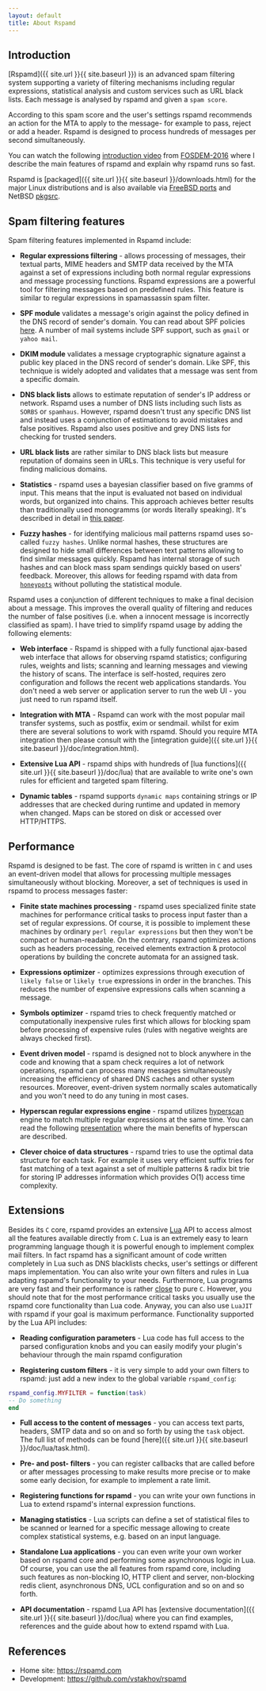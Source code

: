 ```yaml
---
layout: default
title: About Rspamd
---
```


## Introduction

[Rspamd]({{ site.url }}{{ site.baseurl }}) is an advanced spam filtering system supporting a variety of filtering mechanisms
including regular expressions, statistical analysis and custom services
such as URL black lists. Each message is analysed by rspamd and given a `spam score`.

According to this spam score and the user's settings rspamd recommends an action for
the MTA to apply to the message- for example to pass, reject or add a header.
Rspamd is designed to process hundreds of messages per second simultaneously.

You can watch the following [introduction video](https://www.youtube.com/watch?v=_fl9i-az_Q0) from [FOSDEM-2016](http://fosdem.org) where I describe the main features of rspamd and explain why rspamd runs so fast.

Rspamd is [packaged]({{ site.url }}{{ site.baseurl }}/downloads.html) for the major Linux distributions and is also available via [FreeBSD ports](https://freshports.org/mail/rspamd) and NetBSD [pkgsrc](https://pkgsrc.org).

## Spam filtering features

Spam filtering features implemented in Rspamd include:

* **Regular expressions filtering** - allows processing of messages, their textual parts, MIME headers and
SMTP data received by the MTA against a set of expressions including both normal regular expressions and
message processing functions. Rspamd expressions are a powerful tool for filtering messages based on
predefined rules. This feature is similar to regular expressions in spamassassin spam filter.


* **SPF module** validates a message's origin against the policy defined in the DNS record of sender's domain. You can read
about SPF policies [here](http://www.openspf.org/). A number of mail systems include SPF support, such as `gmail` or `yahoo mail`.


* **DKIM module** validates a message cryptographic signature against a public key placed in the DNS record of sender's domain. Like SPF,
this technique is widely adopted and validates that a message was sent from a specific domain.


* **DNS black lists** allows to estimate reputation of sender's IP address or network. Rspamd uses a number of DNS lists including such lists as
`SORBS` or `spamhaus`. However, rspamd doesn't trust any specific DNS list and instead uses a conjunction of estimations to
avoid mistakes and false positives. Rspamd also uses positive and grey DNS lists for checking for trusted senders.


* **URL black lists** are rather similar to DNS black lists but measure reputation of domains seen in URLs.
This technique is very useful for finding malicious domains.


* **Statistics** - rspamd uses a bayesian classifier based on five gramms of input. This means that the input is evaluated not based on individual
words, but organized into chains. This approach achieves better results than
traditionally used monogramms (or words literally speaking). It's described in detail in [this paper](http://osbf-lua.luaforge.net/papers/osbf-eddc.pdf).


* **Fuzzy hashes** - for identifying malicious mail patterns rspamd uses so-called `fuzzy hashes`. Unlike normal hashes, these structures are designed to hide
small differences between text patterns allowing to find similar messages quickly. Rspamd has internal storage of such hashes and can block mass spam sendings
quickly based on users' feedback. Moreover, this allows for feeding rspamd with data from [`honeypots`](http://en.wikipedia.org/wiki/Honeypot_(computing)#Spam_versions)
without polluting the statistical module.

Rspamd uses a conjunction of different techniques to make a final decision about a message. This improves the overall quality of filtering and reduces the number of
false positives (i.e. when a innocent message is incorrectly classified as spam). I have tried to simplify rspamd usage by adding the following elements:

* **Web interface** - Rspamd is shipped with a fully functional ajax-based web interface that allows for observing rspamd statistics; configuring rules, weights and lists; scanning
and learning messages and viewing the history of scans. The interface is self-hosted, requires zero configuration and follows the recent web applications standards. You don't need a
web server or application server to run the web UI - you just need to run rspamd itself.

* **Integration with MTA** - Rspamd can work with the most popular mail transfer systems, such as postfix, exim or sendmail.
whilst for exim there are several solutions to work with rspamd. Should you require MTA integration then please consult with the [integration guide]({{ site.url }}{{ site.baseurl }}/doc/integration.html).

* **Extensive Lua API** - rspamd ships with hundreds of [lua functions]({{ site.url }}{{ site.baseurl }}/doc/lua) that are available to write one's own rules for efficient and targeted spam filtering.

* **Dynamic tables** - rspamd supports `dynamic maps` containing strings or IP addresses that are checked during runtime and updated in memory when changed. Maps can be stored on disk or accessed over HTTP/HTTPS.

## Performance

Rspamd is designed to be fast. The core of rspamd is written in `C` and uses an event-driven model that allows for processing multiple messages simultaneously without blocking.
Moreover, a set of techniques is used in rspamd to process messages faster:

* **Finite state machines processing** - rspamd uses specialized finite state machines for performance critical tasks to process input faster than a set of regular expressions.
Of course, it is possible to implement these machines by ordinary `perl regular expressions` but then they won't be compact or human-readable. On the contrary, rspamd optimizes
actions such as headers processing, received elements extraction & protocol operations by building the concrete automata for an assigned task.

* **Expressions optimizer** - optimizes expressions through execution of `likely false` or `likely true` expressions in order in the branches. This reduces the number of
expensive expressions calls when scanning a message.

* **Symbols optimizer** - rspamd tries to check frequently matched or computationally inexpensive rules first which allows for blocking spam before processing of
expensive rules (rules with negative weights are always checked first).

* **Event driven model** - rspamd is designed not to block anywhere in the code and knowing that a spam check requires a lot of network operations, rspamd can process many messages
simultaneously increasing the efficiency of shared DNS caches and other system resources. Moreover, event-driven system normally scales automatically and you won't need to do any
tuning in most cases.

* **Hyperscan regular expressions engine** - rspamd utilizes [hyperscan](https://01.org/hyperscan) engine to match multiple regular expressions at the same time. You can read the following [presentation](https://highsecure.ru/rspamd-hyperscan.pdf) where the main benefits of hyperscan are described.

* **Clever choice of data structures** - rspamd tries to use the optimal data structure for each task. For example it uses very efficient suffix tries for fast matching of a text
against a set of multiple patterns & radix bit trie for storing IP addresses information which provides O(1) access time complexity.

## Extensions

Besides its `C` core, rspamd provides an extensive [Lua](http://lua.org) API to access almost all the features available directly from `C`. Lua is an extremely easy
to learn programming language though it is powerful enough to implement complex mail filters. In fact rspamd has a significant amount of code written completely in Lua such as
DNS blacklists checks, user's settings or different maps implementation. You can also write your own filters and rules in Lua adapting rspamd's functionality to your needs.
Furthermore, Lua programs are very fast and their performance is rather [close](http://attractivechaos.github.io/plb/) to pure `C`. However, you should note that for the most
performance critical tasks you usually use the rspamd core functionality than Lua code. Anyway, you can also use `LuaJIT` with rspamd if your goal is maximum performance.
Functionality supported by the Lua API includes:

* **Reading configuration parameters** - Lua code has full access to the parsed configuration knobs and you can easily modify your plugin's behaviour through the main
rspamd configuration

* **Registering custom filters** - it is very simple to add your own filters to rspamd: just add a new index to the global variable `rspamd_config`:

~~~lua
rspamd_config.MYFILTER = function(task)
-- Do something
end
~~~

* **Full access to the content of messages** - you can access text parts, headers, SMTP data and so on and so forth by using the `task` object. The full list of methods can be found
[here]({{ site.url }}{{ site.baseurl }}/doc/lua/task.html).


* **Pre- and post- filters** - you can register callbacks that are called before or after messages processing to make results more precise or to make some early decision,
for example to implement a rate limit.

* **Registering functions for rspamd** - you can write your own functions in Lua to extend rspamd's internal expression functions.

* **Managing statistics** - Lua scripts can define a set of statistical files to be scanned or learned for a specific message allowing to create complex
statistical systems, e.g. based on an input language.

* **Standalone Lua applications** - you can even write your own worker based on rspamd core and performing some asynchronous logic in Lua. Of course, you can use the
all features from rspamd core, including such features as non-blocking IO, HTTP client and server, non-blocking redis client, asynchronous DNS, UCL configuration and so on
and so forth.

* **API documentation** - rspamd Lua API has [extensive documentation]({{ site.url }}{{ site.baseurl }}/doc/lua) where you can find examples, references and the guide about how to extend
rspamd with Lua.


## References

* Home site: <https://rspamd.com>
* Development: <https://github.com/vstakhov/rspamd>

